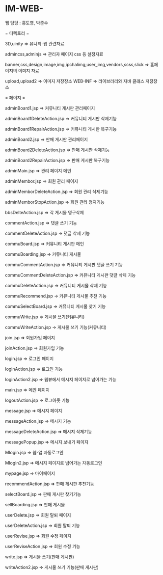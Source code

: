 # IM-WEB-
웹 담당 : 홍도영, 박준수

= 디렉토리 =

3D,uinity => 유니티-웹 관련자료

admincss,adminjs => 관리자 페이지 css 등 설정자료

banner,css,design,image,img,ipchalimg,user_img,vendors,scss,slick => 홈페이지의 이미지 자료

upload,upload2 => 이미지 저장장소
WEB-INF => 라이브러리와 자바 클래스 저장장소


= 페이지 =

adminBoard1.jsp => 커뮤니티 게시판 관리페이지

adminBoard1DeleteAction.jsp => 커뮤니티 게시판 삭제기능

adminBoard1RepairAction.jsp => 커뮤니티 게시판 복구기능

adminBoard2.jsp => 판매 게시판 관리페이지

adminBoard2DeleteAction.jsp => 판매 게시판 삭제기능

adminBoard2RepairAction.jsp => 판매 게시판 복구기능

adminMain.jsp => 관리 페이지 메인

adminMembor.jsp => 회원 관리 페이지

adminMemborDeleteAction.jsp => 회원 관리 삭제기능

adminMemborStopAction.jsp => 회원 관리 정지기능

bbsDelteAction.jsp => 각 게시물 영구삭제

commentAction.jsp => 댓글 쓰기 기능

commentDeleteAction.jsp => 댓글 삭제 기능

commuBoard.jsp => 커뮤니티 게시판 메인

commuBoarding.jsp => 커뮤니티 게시물

commuCommentAction.jsp => 커뮤니티 게시판 댓글 쓰기 기능

commuCommentDeleteAction.jsp => 커뮤니티 게시판 댓글 삭제 기능

commuDeleteAction.jsp => 커뮤니티 게시물 삭제 기능

commuRecommend.jsp -> 커뮤니티 게시물 추천 기능

commuSelectBoard.jsp => 커뮤니티 게시물 찾기 기능

commuWrite.jsp => 게시물 쓰기(커뮤니티)

commuWriteAction.jsp -> 게시물 쓰기 기능(커뮤니티)

join.jsp => 회원가입 페이지

joinAction.jsp => 회원가입 기능

login.jsp => 로그인 페이지

loginAction.jsp => 로그인 기능

loginAction2.jsp => 웹뷰에서 메시지 페이지로 넘어가는 기능

main.jsp => 메인 페이지

logoutAction.jsp => 로그아웃 기능

message.jsp => 메시지 페이지

messageAction.jsp => 메시지 기능

messageDeleteAction.jsp => 메시지 삭제기능

messagePopup.jsp => 메시지 보내기 페이지

Mlogin.jsp => 웹-앱 자동로그인

Mlogin2.jsp => 메시지 페이지로 넘어가는 자동로그인

mypage.jsp => 마이페이지

recommendAction.jsp => 판매 게시판 추천기능

selectBoard.jsp => 판매 게시판 찾기기능

sellBoarding.jsp => 판매 게시물

userDelete.jsp => 회원 탈퇴 페이지

userDeleteAction.jsp => 회원 탈퇴 기능

userRevise.jsp => 회원 수정 페이지

userReviseAction.jsp => 회원 수정 기능

write.jsp => 게시물 쓰기(판매 게시판)

writeAction2.jsp => 게시물 쓰기 기능(판매 게시판)
